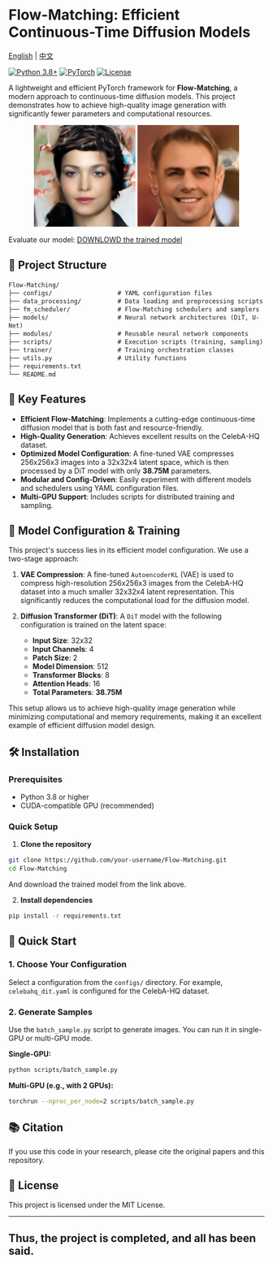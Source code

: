 # Flow-Matching: Efficient Continuous-Time Diffusion Models

[English](README.md) | [中文](README_zh.md)

[![Python 3.8+](https://img.shields.io/badge/python-3.8+-blue.svg)](https://www.python.org/downloads/)
[![PyTorch](https://img.shields.io/badge/PyTorch-2.0+-red.svg)](https://pytorch.org/)
[![License](https://img.shields.io/badge/license-MIT-green.svg)](LICENSE)

A lightweight and efficient PyTorch framework for **Flow-Matching**, a modern approach to continuous-time diffusion models. This project demonstrates how to achieve high-quality image generation with significantly fewer parameters and computational resources.

<p align="center">
  <img src="visuals_celebahq/myplot7.png" width="200"/>
  <img src="visuals_celebahq/myplot9.png" width="200"/> 
</p>

Evaluate our model:
[DOWNLOWD the trained model](https://drive.google.com/file/d/1t1nzhLOH2shbek0rqUF-uw8sQoz_M5BJ/view?usp=sharing)

## 📁 Project Structure

```
Flow-Matching/
├── configs/                  # YAML configuration files
├── data_processing/          # Data loading and preprocessing scripts
├── fm_scheduler/             # Flow-Matching schedulers and samplers
├── models/                   # Neural network architectures (DiT, U-Net)
├── modules/                  # Reusable neural network components
├── scripts/                  # Execution scripts (training, sampling)
├── trainer/                  # Training orchestration classes
├── utils.py                  # Utility functions
├── requirements.txt
└── README.md
```

## 🚀 Key Features

- **Efficient Flow-Matching**: Implements a cutting-edge continuous-time diffusion model that is both fast and resource-friendly.
- **High-Quality Generation**: Achieves excellent results on the CelebA-HQ dataset.
- **Optimized Model Configuration**: A fine-tuned VAE compresses 256x256x3 images into a 32x32x4 latent space, which is then processed by a DiT model with only **38.75M** parameters.
- **Modular and Config-Driven**: Easily experiment with different models and schedulers using YAML configuration files.
- **Multi-GPU Support**: Includes scripts for distributed training and sampling.

## 🔧 Model Configuration & Training

This project's success lies in its efficient model configuration. We use a two-stage approach:

1.  **VAE Compression**: A fine-tuned `AutoencoderKL` (VAE) is used to compress high-resolution 256x256x3 images from the CelebA-HQ dataset into a much smaller 32x32x4 latent representation. This significantly reduces the computational load for the diffusion model.

2.  **Diffusion Transformer (DiT)**: A `DiT` model with the following configuration is trained on the latent space:
    -   **Input Size**: 32x32
    -   **Input Channels**: 4
    -   **Patch Size**: 2
    -   **Model Dimension**: 512
    -   **Transformer Blocks**: 8
    -   **Attention Heads**: 16
    -   **Total Parameters**: **38.75M**

This setup allows us to achieve high-quality image generation while minimizing computational and memory requirements, making it an excellent example of efficient diffusion model design.

## 🛠️ Installation

### Prerequisites
- Python 3.8 or higher
- CUDA-compatible GPU (recommended)

### Quick Setup

1.  **Clone the repository**
```bash
git clone https://github.com/your-username/Flow-Matching.git
cd Flow-Matching
```
And download the trained model from the link above.

2.  **Install dependencies**
```bash
pip install -r requirements.txt
```

## 🚀 Quick Start

### 1. Choose Your Configuration

Select a configuration from the `configs/` directory. For example, `celebahq_dit.yaml` is configured for the CelebA-HQ dataset.

### 2. Generate Samples

Use the `batch_sample.py` script to generate images. You can run it in single-GPU or multi-GPU mode.

**Single-GPU:**
```bash
python scripts/batch_sample.py
```

**Multi-GPU (e.g., with 2 GPUs):**
```bash
torchrun --nproc_per_node=2 scripts/batch_sample.py
```

## 📚 Citation

If you use this code in your research, please cite the original papers and this repository.

## 📄 License

This project is licensed under the MIT License.

---

## Thus, the project is completed, and all has been said.
